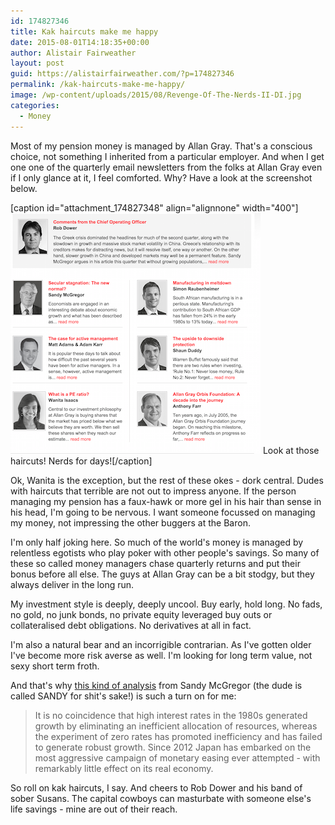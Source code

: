 ```yaml
---
id: 174827346
title: Kak haircuts make me happy
date: 2015-08-01T14:18:35+00:00
author: Alistair Fairweather
layout: post
guid: https://alistairfairweather.com/?p=174827346
permalink: /kak-haircuts-make-me-happy/
image: /wp-content/uploads/2015/08/Revenge-Of-The-Nerds-II-DI.jpg
categories:
  - Money
---
```

Most of my pension money is managed by Allan Gray. That's a conscious choice, not something I inherited from a particular employer. And when I get one one of the quarterly email newsletters from the folks at Allan Gray even if I only glance at it, I feel comforted. Why? Have a look at the screenshot below.

[caption id="attachment_174827348" align="alignnone" width="400"]<img class="size-full wp-image-174827348" src="/assets/uploads/2015/08/Screenshot-2015-08-01-13.43.54.png" alt="Look at those haircuts! Nerds for days!" width="400" height="385" /> Look at those haircuts! Nerds for days![/caption]

Ok, Wanita is the exception, but the rest of these okes - dork central. Dudes with haircuts that terrible are not out to impress anyone. If the person managing my pension has a faux-hawk or more gel in his hair than sense in his head, I'm going to be nervous. I want someone focussed on managing my money, not impressing the other buggers at the Baron.

I'm only half joking here. So much of the world's money is managed by relentless egotists who play poker with other people's savings. So many of these so called money managers chase quarterly returns and put their bonus before all else. The guys at Allan Gray can be a bit stodgy, but they always deliver in the long run.

My investment style is deeply, deeply uncool. Buy early, hold long. No fads, no gold, no junk bonds, no private equity leveraged buy outs or collateralised debt obligations. No derivatives at all in fact.

I'm also a natural bear and an incorrigible contrarian. As I've gotten older I've become more risk averse as well. I'm looking for long term value, not sexy short term froth.

And that's why <a href="http://www.allangray.co.za/QuarterlyCommentary/details.aspx#qcreadmore160" target="_blank">this kind of analysis</a> from Sandy McGregor (the dude is called SANDY for shit's sake!) is such a turn on for me:
<blockquote>It is no coincidence that high interest rates in the 1980s generated growth by eliminating an inefficient allocation of resources, whereas the experiment of zero rates has promoted inefficiency and has failed to generate robust growth. Since 2012 Japan has embarked on the most aggressive campaign of monetary easing ever attempted - with remarkably little effect on its real economy.</blockquote>
So roll on kak haircuts, I say. And cheers to Rob Dower and his band of sober Susans. The capital cowboys can masturbate with someone else's life savings - mine are out of their reach.